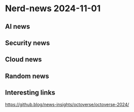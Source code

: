 # Nerd-news 2024-11-01

## AI news 

## Security news

## Cloud news

## Random news

## Interesting links


https://github.blog/news-insights/octoverse/octoverse-2024/

